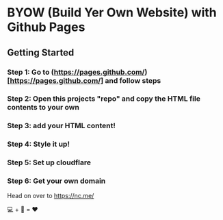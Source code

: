 # BYOW (Build Yer Own Website) with Github Pages

## Getting Started

### Step 1: Go to (https://pages.github.com/)[https://pages.github.com/] and follow steps

### Step 2: Open this projects "repo" and copy the HTML file contents to your own

### Step 3: add your HTML content!




### Step 4: Style it up!

### Step 5: Set up cloudflare

### Step 6: Get your own domain
Head on over to https://nc.me/




💻 + 📄 = ❤️

